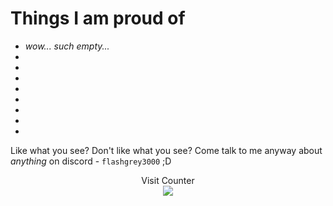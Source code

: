 <!--- Fly high; --->
# Things I am proud of
  - *wow... such empty...*
  -
  -
  -
  -
  -
  -
  -
  -









Like what you see? Don't like what you see? Come talk to me anyway about *anything* on discord - `flashgrey3000` ;D  

<p align='center'>
  Visit Counter
  <br>
  <img src="https://profile-counter.glitch.me/FlashGrey3000/count.svg" />
  <br>
  
</p>


<!---
FlashGrey3000/FlashGrey3000 is a ✨ special ✨ repository because its `README.md` (this file) appears on your GitHub profile.
You can click the Preview link to take a look at your changes.
--->
